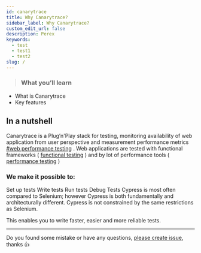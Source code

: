```yaml
---
id: canarytrace
title: Why Canarytrace?
sidebar_label: Why Canarytrace?
custom_edit_url: false
description: Perex
keywords:
  - test
  - test1
  - test2
slug: /
---
```


> ### What you’ll learn
- What is Canarytrace
- Key features

## In a nutshell

Canarytrace is a Plug’n'Play stack for testing, monitoring availability of web application from user perspective and measurement performance metrics [#web performance testing](http) .
Web applications are tested with functional frameworks ( [functional testing](https://en.wikipedia.org/wiki/Functional_testing) ) and by lot of performance tools ( [performance testing](https://en.wikipedia.org/wiki/Software_performance_testing) )

### We make it possible to:

Set up tests
Write tests
Run tests
Debug Tests
Cypress is most often compared to Selenium; however Cypress is both fundamentally and architecturally different. Cypress is not constrained by the same restrictions as Selenium.

This enables you to write faster, easier and more reliable tests.

---

Do you found some mistake or have any questions, [please create issue](https://github.com/canarytrace/documentation/issues/new/choose), thanks 👍